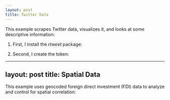 ```yaml
---
layout: post
title: Twitter Data
---
```


This example scrapes Twitter data, visualizes it, and looks at some descriptive information:

1. First, I install the *rtweet* package:

2. Second, I create the token:


---
layout: post
title: Spatial Data
---

This example uses geocoded foreign direct investment (FDI) data to analyze and control for spatial correlation: 
